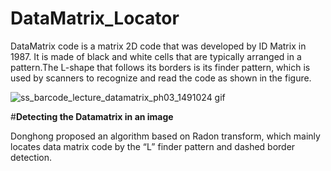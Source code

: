 # DataMatrix_Locator 
DataMatrix code is a matrix 2D code that was developed by ID Matrix in 1987. It is made of black and white cells that are typically arranged in a pattern.The L-shape that follows its borders is its finder pattern, which is used by scanners to recognize and read the code as shown in the figure.

![ss_barcode_lecture_datamatrix_ph03_1491024 gif](https://user-images.githubusercontent.com/45886202/137495448-cbc5ef68-966e-4ece-92bd-c6a0f21a89e3.jpeg)

#**Detecting the Datamatrix in an image**


Donghong proposed an algorithm based on Radon transform, which mainly locates data matrix code by the “L” finder pattern and dashed border detection. 
